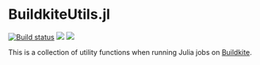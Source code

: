 # BuildkiteUtils.jl

[![Build status](https://badge.buildkite.com/3a8c508a09776602a246fffa420345a5fc493fb357f8508004.svg?branch=main)](https://buildkite.com/julialang/buildkiteutils-dot-jl)
[![](https://img.shields.io/badge/docs-stable-blue.svg)](https://juliaci.github.io/BuildkiteUtils.jl/stable)
[![](https://img.shields.io/badge/docs-dev-blue.svg)](https://juliaci.github.io/BuildkiteUtils.jl/dev)

This is a collection of utility functions when running Julia jobs on [Buildkite](https://buildkite.com).
